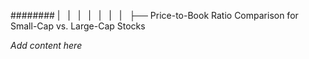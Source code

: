 ######## |   |   |   |   |   |   |   ├── Price-to-Book Ratio Comparison for Small-Cap vs. Large-Cap Stocks

*Add content here*